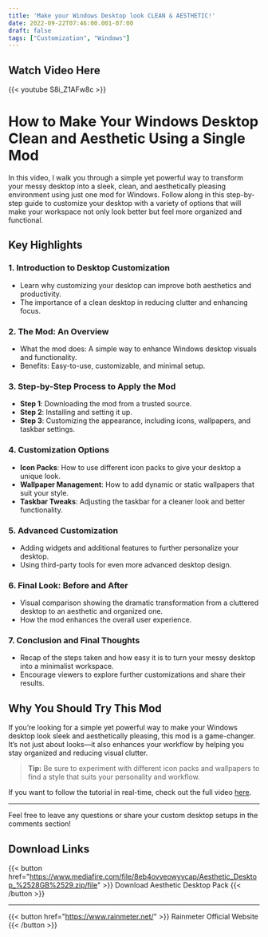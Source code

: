 ```yaml
---
title: 'Make your Windows Desktop look CLEAN & AESTHETIC!'
date: 2022-09-22T07:46:00.001-07:00
draft: false
tags: ["Customization", "Windows"]
---
```


**Watch Video Here** 
---
{{< youtube S8i_Z1AFw8c >}} 


# How to Make Your Windows Desktop Clean and Aesthetic Using a Single Mod

In this video, I walk you through a simple yet powerful way to transform your messy desktop into a sleek, clean, and aesthetically pleasing environment using just one mod for Windows. Follow along in this step-by-step guide to customize your desktop with a variety of options that will make your workspace not only look better but feel more organized and functional.

## Key Highlights

### 1. **Introduction to Desktop Customization**
   - Learn why customizing your desktop can improve both aesthetics and productivity.
   - The importance of a clean desktop in reducing clutter and enhancing focus.

### 2. **The Mod: An Overview**
   - What the mod does: A simple way to enhance Windows desktop visuals and functionality.
   - Benefits: Easy-to-use, customizable, and minimal setup.

### 3. **Step-by-Step Process to Apply the Mod**
   - **Step 1**: Downloading the mod from a trusted source.
   - **Step 2**: Installing and setting it up.
   - **Step 3**: Customizing the appearance, including icons, wallpapers, and taskbar settings.

### 4. **Customization Options**
   - **Icon Packs**: How to use different icon packs to give your desktop a unique look.
   - **Wallpaper Management**: How to add dynamic or static wallpapers that suit your style.
   - **Taskbar Tweaks**: Adjusting the taskbar for a cleaner look and better functionality.

### 5. **Advanced Customization**
   - Adding widgets and additional features to further personalize your desktop.
   - Using third-party tools for even more advanced desktop design.

### 6. **Final Look: Before and After**
   - Visual comparison showing the dramatic transformation from a cluttered desktop to an aesthetic and organized one.
   - How the mod enhances the overall user experience.

### 7. **Conclusion and Final Thoughts**
   - Recap of the steps taken and how easy it is to turn your messy desktop into a minimalist workspace.
   - Encourage viewers to explore further customizations and share their results.

## Why You Should Try This Mod
If you’re looking for a simple yet powerful way to make your Windows desktop look sleek and aesthetically pleasing, this mod is a game-changer. It’s not just about looks—it also enhances your workflow by helping you stay organized and reducing visual clutter.

> **Tip:** Be sure to experiment with different icon packs and wallpapers to find a style that suits your personality and workflow.


If you want to follow the tutorial in real-time, check out the full video [here](https://www.youtube.com/watch?v=S8i_Z1AFw8c&t=8s).

---
Feel free to leave any questions or share your custom desktop setups in the comments section!

  
## Download Links
{{< button href="https://www.mediafire.com/file/8eb4ovveowyvcap/Aesthetic_Desktop_%2528GB%2529.zip/file" >}}
Download Aesthetic Desktop Pack
{{< /button >}}  

--- 

{{< button href="https://www.rainmeter.net/" >}}
Rainmeter Official Website
{{< /button >}}
